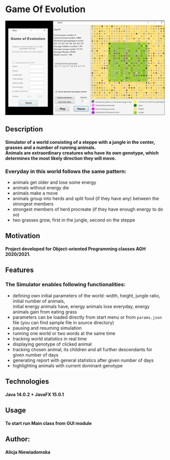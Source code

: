 # Game Of Evolution
![alt text](https://github.com/alicenoknow/GameOfEvolution/blob/master/SimulatorScreenShot.png?raw=true)
## Description 
#### Simulator of a world consisting of a steppe with a jungle in the center, grasses and a number of running animals.<br>Animals are extraordinary creatures who have its own genotype, which determines the most likely direction they will move. 
### Everyday in this world follows the same pattern:
- animals get older and lose some energy
- animals without energy die
- animals make a move
- animals group into herds and split food (if they have any) between the strongest members
- strongest members of herd procreate (if they have enough energy to do so)
- two grasses grow, first in the jungle, second on the steppe
## Motivation
#### Project developed for Object-oriented Programming classes AGH 2020/2021. 
## Features
### The Simulator enables following functionalities:
- defining own initial parameters of the world: width, height, jungle ratio, initial number of animals,<br>  initial energy animals have, energy animals lose everyday, energy animals gain from eating grass
- parameters can be loaded directly from start menu or  from `params.json` file (you can find sample file in source directory)
- pausing and resuming simulation
- running one world or two words at the same time
- tracking world statistics in real time
- displaying genotype of clicked animal
- tracking chosen animal, its children and all further descendants for given number of days
- generating report with general statistics after given number of days
- highlighting animals with current dominant genotype
## Technologies
#### Java 14.0.2 + JavaFX 15.0.1
## Usage
#### To start run Main class from GUI module
## Author:
#### Alicja Niewiadomska
